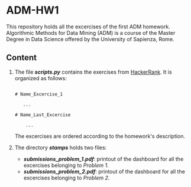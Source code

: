 # ADM-HW1

This repository holds all the excercises of the first ADM homework. Algorithmic Methods for Data Mining (ADM) is a course of the Master Degree in Data Science offered by the University of Sapienza, Rome.

## Content

1. The file ***scripts.py*** contains the exercises from [HackerRank](https://www.hackerrank.com/dashboard). It is organized as follows:

    ```

    # Name_Excercise_1

       ...

    # Name_Last_Excercise
        
        ...
    
    ```

    The excercises are ordered according to the homework's description.

2. The directory ***stamps*** holds two files:
    - ***submissions_problem_1.pdf***: printout of the dashboard for all the excercises belonging to *Problem 1*.
    - ***submissions_problem_2.pdf***: printout of the dashboard for all the excercises belonging to *Problem 2*.
